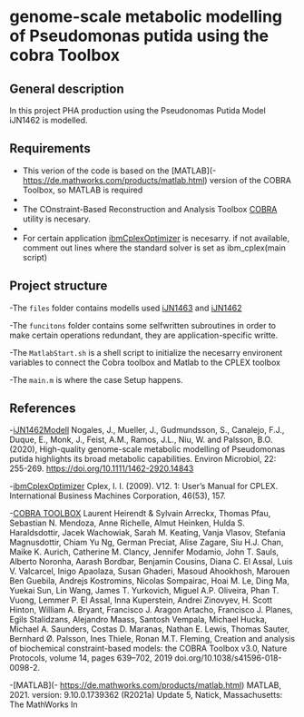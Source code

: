 # genome-scale metabolic modelling of Pseudomonas putida using the cobra Toolbox


## General description

In this project PHA production using the Pseudonomas Putida Model iJN1462 is modelled. 

## Requirements

- This verion of the code is based on the [MATLAB](- https://de.mathworks.com/products/matlab.html) version of the COBRA Toolbox, so MATLAB is required
- 
- The COnstraint-Based Reconstruction and Analysis Toolbox [COBRA](https://opencobra.github.io/cobratoolbox/stable/) utility is necesary.
- 
- For certain application [ibmCplexOptimizer](https://www.ibm.com/de-de/analytics/cplex-optimizer) is necesarry. if not available, comment out lines where the standard solver is set as ibm_cplex(main script)

## Project structure

-The `files` folder contains modells used [iJN1463](http://bigg.ucsd.edu/models/iJN1463) and [iJN1462](https://sfamjournals.onlinelibrary.wiley.com/doi/full/10.1111/1462-2920.14843)

-The `funcitons` folder contains some selfwritten subroutines in order to make certain operations redundant, they are application-specific writte.

-The `MatlabStart.sh` is a shell script to initialize the necesarry environent variables to connect the Cobra toolbox and Matlab to the CPLEX toolbox

-The `main.m` is  where the case Setup happens.

## References

-[iJN1462Modell](https://sfamjournals.onlinelibrary.wiley.com/action/showCitFormats?doi=10.1111%2F1462-2920.14843)
Nogales, J., Mueller, J., Gudmundsson, S., Canalejo, F.J., Duque, E., Monk, J., Feist, A.M., Ramos, J.L., Niu, W. and Palsson, B.O. (2020), High-quality genome-scale metabolic modelling of Pseudomonas putida highlights its broad metabolic capabilities. Environ Microbiol, 22: 255-269. https://doi.org/10.1111/1462-2920.14843

-[ibmCplexOptimizer](https://www.ibm.com/de-de/analytics/cplex-optimizer) 
Cplex, I. I. (2009). V12. 1: User’s Manual for CPLEX. International Business Machines Corporation, 46(53), 157.

-[COBRA TOOLBOX](https://opencobra.github.io/cobratoolbox/stable/index.html)
Laurent Heirendt & Sylvain Arreckx, Thomas Pfau, Sebastian N. Mendoza, Anne Richelle, Almut Heinken, Hulda S. Haraldsdottir, Jacek Wachowiak, Sarah M. Keating, Vanja Vlasov, Stefania Magnusdottir, Chiam Yu Ng, German Preciat, Alise Zagare, Siu H.J. Chan, Maike K. Aurich, Catherine M. Clancy, Jennifer Modamio, John T. Sauls, Alberto Noronha, Aarash Bordbar, Benjamin Cousins, Diana C. El Assal, Luis V. Valcarcel, Inigo Apaolaza, Susan Ghaderi, Masoud Ahookhosh, Marouen Ben Guebila, Andrejs Kostromins, Nicolas Sompairac, Hoai M. Le, Ding Ma, Yuekai Sun, Lin Wang, James T. Yurkovich, Miguel A.P. Oliveira, Phan T. Vuong, Lemmer P. El Assal, Inna Kuperstein, Andrei Zinovyev, H. Scott Hinton, William A. Bryant, Francisco J. Aragon Artacho, Francisco J. Planes, Egils Stalidzans, Alejandro Maass, Santosh Vempala, Michael Hucka, Michael A. Saunders, Costas D. Maranas, Nathan E. Lewis, Thomas Sauter, Bernhard Ø. Palsson, Ines Thiele, Ronan M.T. Fleming, Creation and analysis of biochemical constraint-based models: the COBRA Toolbox v3.0, Nature Protocols, volume 14, pages 639–702, 2019 doi.org/10.1038/s41596-018-0098-2.

-[MATLAB](- https://de.mathworks.com/products/matlab.html) 
MATLAB, 2021. version: 9.10.0.1739362 (R2021a) Update 5, Natick, Massachusetts: The MathWorks In
